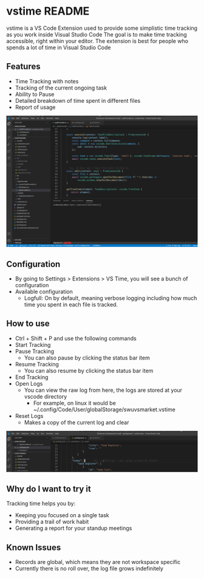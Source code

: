 # vstime README

vstime is a VS Code Extension used to provide some simplistic time tracking as you work inside Visual Studio Code
The goal is to make time tracking accessible, right within your editor.
The extension is best for people who spends a lot of time in Visual Studio Code

## Features

* Time Tracking with notes
* Tracking of the current ongoing task
* Ability to Pause
* Detailed breakdown of time spent in different files
* Report of usage

![Demo](images/demo.gif)

## Configuration
* By going to Settings > Extensions > VS Time, you will see a bunch of configuration
* Available configuration
  * Logfull: On by default, meaning verbose logging including how much time you spent in each file is tracked.  

## How to use
* Ctrl + Shift + P and use the following commands
* Start Tracking
* Pause Tracking
  * You can also pause by clicking the status bar item 
* Resume Tracking
  * You can also resume by clicking the status bar item 
* End Tracking
* Open Logs
  * You can view the raw log from here, the logs are stored at your vscode directory
    * For example, on linux it would be ~/.config/Code/User/globalStorage/swuvsmarket.vstime
* Reset Logs
  * Makes a copy of the current log and clear
  
![How to](images/howto.gif)

## Why do I want to try it
Tracking time helps you by:
* Keeping you focused on a single task
* Providing a trail of work habit
* Generating a report for your standup meetings
## Known Issues
* Records are global, which means they are not workspace specific
* Currently there is no roll over, the log file grows indefinitely